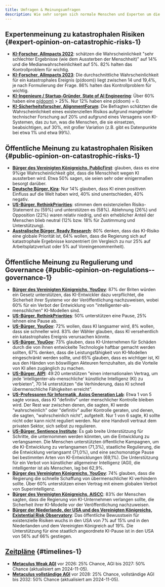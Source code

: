 ```yaml
---
title: Umfragen & Meinungsumfragen
description: Wie sehr sorgen sich normale Menschen und Experten um die Risiken und die Regulierung von künstlicher Intelligenz?
---
```

## Expertenmeinung zu katastrophalen Risiken {#expert-opinion-on-catastrophic-risks-1}

- **[KI-Forscher, AIImpacts 2022](https://aiimpacts.org/2022-expert-survey-on-progress-in-ai/)**: schätzen die Wahrscheinlichkeit "sehr schlechter Ergebnisse (wie dem Aussterben der Menschheit)" auf 14% und die Medianwahrscheinlichkeit auf 5%. 82% halten das Kontrollproblem für wichtig.
- **[KI-Forscher, AIImpacts 2023](https://wiki.aiimpacts.org/ai_timelines/predictions_of_human-level_ai_timelines/ai_timeline_surveys/2023_expert_survey_on_progress_in_ai)**: Die durchschnittliche Wahrscheinlichkeit für ein katastrophales Ereignis (p(doom)) liegt zwischen 14 und 19,4%, je nach Formulierung der Frage. 86% halten das Kontrollproblem für wichtig.
- **[KI-Ingenieure / Startup-Gründer, State of AI Engineering](https://elemental-croissant-32a.notion.site/State-of-AI-Engineering-2023-20c09dc1767f45988ee1f479b4a84135#694f89e86f9148cb855220ec05e9c631)**: Über 60% haben eine [p(doom)](/pdoom) > 25%. Nur 12% haben eine p(doom) = 0.
- **[KI-Sicherheitsforscher, AlignmentForum](https://web.archive.org/web/20221013014859/https://www.alignmentforum.org/posts/QvwSr5LsxyDeaPK5s/existential-risk-from-ai-survey-results)**: Die Befragten schätzten die Wahrscheinlichkeit eines existenziellen Risikos aufgrund mangelnder technischer Forschung auf 20% und aufgrund eines Versagens von KI-Systemen, das zu tun, was die Menschen, die sie einsetzen, beabsichtigen, auf 30%, mit großer Variation (z.B. gibt es Datenpunkte bei etwa 1% und etwa 99%).

## Öffentliche Meinung zu katastrophalen Risiken {#public-opinion-on-catastrophic-risks-1}

- **[Bürger des Vereinigten Königreichs, PublicFirst](https://publicfirst.co.uk/ai/)**: glauben, dass es eine 9%ige Wahrscheinlichkeit gibt, dass die Menschheit wegen KI aussterben wird. Etwa 50% sagen, sie seien sehr oder einigermaßen besorgt darüber.
- **[Deutsche Bürger, Kira](https://www.zeit.de/digital/2023-04/ki-risiken-angst-umfrage-forschung-kira)**: Nur 14% glauben, dass KI einen positiven Einfluss auf die Welt haben wird, 40% sind unentschieden, 40% negativ.
- **[US-Bürger, RethinkPriorities](https://rethinkpriorities.org/publications/us-public-perception-of-cais-statement-and-the-risk-of-extinction)**: stimmen dem existenziellen Risiko-Statement zu (59%) und unterstützen es (58%). Ablehnung (26%) und Opposition (22%) waren relativ niedrig, und ein erheblicher Anteil der Menschen blieb neutral (12% bzw. 18% für Zustimmung und Unterstützung).
- **[Australische Bürger, Ready Research](https://theconversation.com/80-of-australians-think-ai-risk-is-a-global-priority-the-government-needs-to-step-up-225175)**: 80% denken, dass das KI-Risiko eine globale Priorität ist, 64% wollen, dass die Regierung sich auf katastrophale Ergebnisse konzentriert (im Vergleich zu nur 25% auf Arbeitsplatzverlust oder 5% auf Voreingenommenheit).

## Öffentliche Meinung zu Regulierung und Governance {#public-opinion-on-regulations--governance-1}

- **[Bürger des Vereinigten Königreichs, YouGov](https://time.com/7213096/uk-public-ai-law-poll/)**: 87% der Briten würden ein Gesetz unterstützen, das KI-Entwickler dazu verpflichtet, die Sicherheit ihrer Systeme vor der Veröffentlichung nachzuweisen, wobei 60% für ein Verbot der Entwicklung von "intelligenter-als-menschlichen" KI-Modellen sind.
- **[US-Bürger, RethinkPriorities](https://forum.effectivealtruism.org/posts/ConFiY9cRmg37fs2p/us-public-opinion-of-ai-policy-and-risk)**: 50% unterstützen eine Pause, 25% lehnen eine Pause ab.
- **[US-Bürger, YouGov](https://www.vox.com/future-perfect/2023/8/18/23836362/ai-slow-down-poll-regulation)**: 72% wollen, dass KI langsamer wird, 8% wollen, dass sie schneller wird. 83% der Wähler glauben, dass KI versehentlich ein katastrophales Ereignis verursachen könnte.
- **[US-Bürger, YouGov](https://theaipi.org/poll-shows-voters-oppose-open-sourcing-ai-models-support-regulatory-representation-on-boards-and-say-ai-risks-outweigh-benefits-2/)**: 73% glauben, dass KI-Unternehmen für Schäden durch die von ihnen entwickelte Technologie haftbar gemacht werden sollten, 67% denken, dass die Leistungsfähigkeit von KI-Modellen eingeschränkt werden sollte, und 65% glauben, dass es wichtiger ist, KI aus den Händen von böswilligen Akteuren fernzuhalten, als die Vorteile von KI allen zugänglich zu machen.
- **[US-Bürger, AIPI](https://www.politico.com/newsletters/digital-future-daily/2023/11/29/exclusive-what-people-actually-think-about-ai-00129147)**: 49:20 unterstützen "einen internationalen Vertrag, um jede 'intelligenter-als-menschliche' künstliche Intelligenz (KI) zu verbieten", 70:14 unterstützen "die Verhinderung, dass KI schnell übermenschliche Fähigkeiten erreicht".
- **[US-Professoren für Informatik, Axios Generation Lab](https://www.axios.com/2023/09/05/ai-regulations-expert-survey)**: Etwa 1 von 5 sagte voraus, dass KI "definitiv" unter menschlicher Kontrolle bleiben wird. Der Rest war zwischen denen, die sagten, KI werde "wahrscheinlich" oder "definitiv" außer Kontrolle geraten, und denen, die sagten, "wahrscheinlich nicht", aufgeteilt.
  Nur 1 von 6 sagte, KI sollte nicht oder kann nicht reguliert werden. Nur eine Handvoll vertraut dem privaten Sektor, sich selbst zu regulieren.
- **[US-Bürger, Sentience Institute](https://www.sentienceinstitute.org/aims-survey-supplement-2023)**: Es gab breite Unterstützung für Schritte, die unternommen werden könnten, um die Entwicklung zu verlangsamen. Die Menschen unterstützten öffentliche Kampagnen, um die KI-Entwicklung zu verlangsamen (71,3%), staatliche Regulierung, die die Entwicklung verlangsamt (71,0%), und eine sechsmonatige Pause bei bestimmten Arten von KI-Entwicklungen (69,1%). Die Unterstützung für ein Verbot von künstlicher allgemeiner Intelligenz (AGI), die intelligenter ist als Menschen, lag bei 62,9%.
- **[Bürger des Vereinigten Königreichs, YouGov](https://inews.co.uk/news/politics/voters-deepfakes-ban-ai-intelligent-humans-2708693)**: 74% glauben, dass die Regierung die schnelle Schaffung von übermenschlicher KI verhindern sollte. Über 60% unterstützen einen Vertrag mit einem globalen Verbot von Superintelligenz.
- **[Bürger des Vereinigten Königreichs, AISCC](https://aiscc.org/2023/11/01/yougov-poll-83-of-brits-demand-companies-prove-ai-systems-are-safe-before-release/)**: 83% der Menschen sagten, dass die Regierung von KI-Unternehmen verlangen sollte, die Sicherheit ihrer KI-Modelle vor der Veröffentlichung nachzuweisen.
- **[Bürger der Niederlande, der USA und des Vereinigten Königreichs, Existential Risk Observatory](https://www.existentialriskobservatory.org/papers_and_reports/Trends%20in%20Public%20Attitude%20Towards%20Existential%20Risk%20And%20Artificial%20Intelligence.pdf)**: Das öffentliche Bewusstsein für existenzielle Risiken wuchs in den USA von 7% auf 15% und in den Niederlanden und dem Vereinigten Königreich auf 19%. Die Unterstützung für eine staatlich angeordnete KI-Pause ist in den USA von 56% auf 66% gestiegen.

## [Zeitpläne](/timelines) {#timelines-1}

- **[Metaculus Weak AGI](https://www.metaculus.com/questions/3479/date-weakly-general-ai-is-publicly-known/)** vor 2026: 25% Chance, AGI bis 2027: 50% Chance (aktualisiert am 2024-11-05).
- **[Metaculus vollständige AGI](https://www.metaculus.com/questions/5121/date-of-artificial-general-intelligence/)** vor 2028: 25% Chance, vollständige AGI bis 2032: 50% Chance (aktualisiert am 2024-11-05).